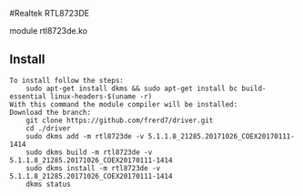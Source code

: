 #Realtek RTL8723DE

module rtl8723de.ko

## Install
	To install follow the steps:
		sudo apt-get install dkms && sudo apt-get install bc build-essential linux-headers-$(uname -r)
	With this command the module compiler will be installed:
	Download the branch:
		git clone https://github.com/frerd7/driver.git
		cd ./driver
		sudo dkms add -m rtl8723de -v 5.1.1.8_21285.20171026_COEX20170111-1414
		sudo dkms build -m rtl8723de -v 5.1.1.8_21285.20171026_COEX20170111-1414
		sudo dkms install -m rtl8723de -v 5.1.1.8_21285.20171026_COEX20170111-1414
		dkms status
